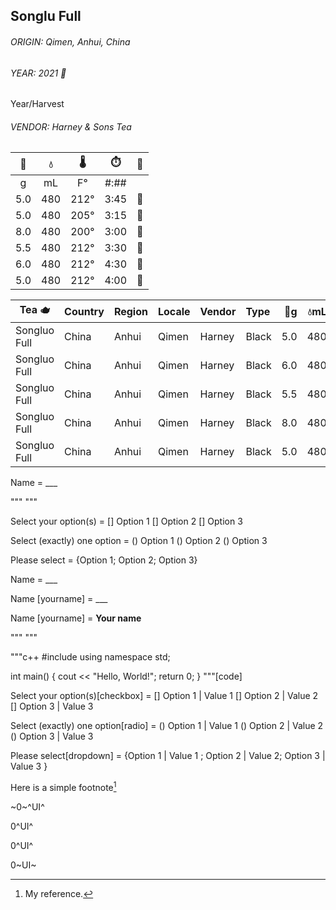 <script src="https://zer0ui.github.io/bruer/markdown-it-min.js"></script>
<script src="https://zer0ui.github.io/bruer/markdown-it-input.js"></script>


## Songlu Full

###### ORIGIN: *Qimen*, *Anhui*, *China*  
###### YEAR: 2021  🌱
Year/Harvest
###### VENDOR: Harney & Sons Tea  

| 🍃 | 💧 | 🌡 | ⏱️ | 🎼 | 
| :-: |  :-: |  :-: | :-: | :-: |
| g | mL | F° | #:## |  | 
| 5.0 | 480 | 212° | 3:45 | 🏅 | 
| 5.0 | 480 | 205° | 3:15 |🏅|
| 8.0 | 480 | 200° | 3:00 | 🥉 |
| 5.5 | 480 | 212° | 3:30 |🥈 |
| 6.0 | 480 | 212° | 4:30 | 🏅|
| 5.0 | 480 | 212° | 4:00 | 🏅 |



| Tea 🫖 | Country | Region | Locale | Vendor | Type | 🍃g | 💧mL | 🌡°F | ⏱️ | Result | 
| --- | :-- | :-- | :-- | :-- | :-- | --: |  --: |  --: |  --: | :-- |
| Songluo Full | China | Anhui | Qimen | Harney | Black | 5.0 | 480 | 212 | 4:00 | ⭐️⭐️⭐️⭐️ | 
| Songluo Full | China | Anhui | Qimen | Harney | Black | 6.0 | 480 | 212 | 4:30 | ⭐️⭐️ |
| Songluo Full | China | Anhui | Qimen | Harney | Black | 5.5 | 480 | 212 | 3:30 | ⭐️⭐️⭐️ |
| Songluo Full | China | Anhui | Qimen | Harney | Black | 8.0 | 480 | 200 | 3:00 | ⭐️⭐️ |
| Songluo Full | China | Anhui | Qimen | Harney | Black | 5.0 | 480 | 205 | 3:15 | ⭐️⭐️⭐️⭐️⭐️ |



  
<div id="content">
Name = ___

"""
"""
<!-- input: { "name":"mytextarea", "value":"Your text\n...\n...\n...", "div":{"id":"myTextareaID"} } -->

Select your option(s) = [] Option 1 [] Option 2 [] Option 3
<!-- input: { "name":"input3", "options": [{},{"checked":"checked"},{}] } -->

Select (exactly) one option = () Option 1 () Option 2 () Option 3

Please select = {Option 1; Option 2; Option 3}
  

Name = ___

Name [yourname] = ___

Name [yourname] = __Your name__

"""
"""

"""c++
#include <iostream>
using namespace std;

int main() 
{
    cout << "Hello, World!";
    return 0;
}
"""[code]
  
Select your option(s)[checkbox] = [] Option 1 | Value 1 [] Option 2 | Value 2 [] Option 3 | Value 3
  
Select (exactly) one option[radio] = () Option 1 | Value 1 () Option 2 | Value 2 () Option 3  | Value 3
  
Please select[dropdown] = {Option 1 | Value 1 ; Option 2 | Value 2; Option 3 | Value 3 }
  
<!-- input: { "name":"input", "value":"Some value", "div": {"class"="input"} } -->
  
</div>

  <script>
	document.getElementById('content').innerHTML = markdownit({html: true}).use(input, { prefix: "myform"}).render( document.getElementById('content').innerHTML );
  </script>
  

Here is a simple footnote[^1]  
[^1]: My reference.


~0~^UI^

0^UI^

0^UI^

0~UI~
